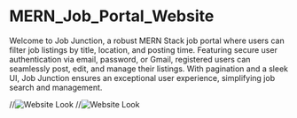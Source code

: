 # MERN_Job_Portal_Website
 Welcome to Job Junction, a robust MERN Stack job portal where users can filter job listings by title, location, and posting time. Featuring secure user authentication via email, password, or Gmail, registered users can seamlessly post, edit, and manage their listings. With pagination and a sleek UI, Job Junction ensures an exceptional user experience, simplifying job search and management.

//![Website Look](https://github.com/LakshayD02/MERN_Job_Portal_Website/blob/main/Output-1.png)
//![Website Look](https://github.com/LakshayD02/MERN_Job_Portal_Website/blob/main/Output-5.png)
